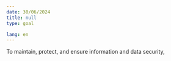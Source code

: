 ```yaml
---
date: 30/06/2024
title: null
type: goal

lang: en
---
```


To maintain, protect, and ensure information and data security,
